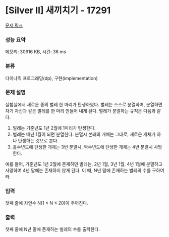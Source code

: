# [Silver II] 새끼치기 - 17291 

[문제 링크](https://www.acmicpc.net/problem/17291) 

### 성능 요약

메모리: 30616 KB, 시간: 36 ms

### 분류

다이나믹 프로그래밍(dp), 구현(implementation)

### 문제 설명

<p>실험실에서 새로운 종의 벌레 한 마리가 탄생하였다. 벌레는 스스로 분열하며, 분열하면 자기 자신과 같은 벌레를 한 마리 만들어 내게 된다. 벌레가 분열하는 규칙은 다음과 같다.</p>

<ol>
	<li>벌레는 기준년도 1년 2월에 1마리가 탄생한다.</li>
	<li>벌레는 매년 1월이 되면 분열한다. 분열시 본래의 개체는 그대로, 새로운 개체가 하나 탄생하는 것으로 본다.</li>
	<li>홀수년도에 탄생한 개체는 3번 분열시, 짝수년도에 탄생한 개체는 4번 분열시 사망한다.</li>
</ol>

<p>예를 들어, 기준년도 1년 2월에 존재하던 벌레는, 2년 1월, 3년 1월, 4년 1월에 분열하고 사망하여 4년 말에는 존재하지 않게 된다. 이 때, N년 말에 존재하는 벌레의 수를 구하여라.</p>

### 입력 

 <p>첫째 줄에 자연수 N(1 ≤ N ≤ 20)이 주어진다.</p>

### 출력 

 <p>첫째 줄에 N년 말에 존재하는 벌레의 수를 출력한다.</p>

